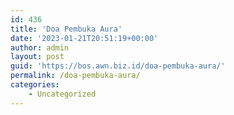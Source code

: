 ```yaml
---
id: 436
title: 'Doa Pembuka Aura'
date: '2023-01-21T20:51:19+00:00'
author: admin
layout: post
guid: 'https://bos.awn.biz.id/doa-pembuka-aura/'
permalink: /doa-pembuka-aura/
categories:
    - Uncategorized
---
```


